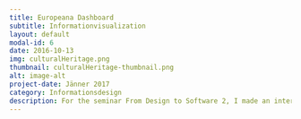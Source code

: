 ```yaml
---
title: Europeana Dashboard
subtitle: Informationvisualization
layout: default
modal-id: 6
date: 2016-10-13
img: culturalHeritage.png
thumbnail: culturalHeritage-thumbnail.png
alt: image-alt
project-date: Jänner 2017
category: Informationsdesign
description: For the seminar From Design to Software 2, I made an interactive information visualization of the Europeana Database. To accomplish this task I used the JavaScript library d3.js.
---
```

